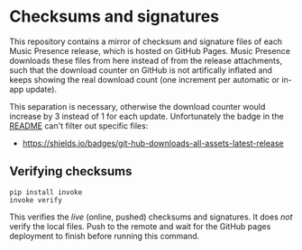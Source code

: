 # Checksums and signatures

This repository contains a mirror of checksum and signature files
of each Music Presence release, which is hosted on GitHub Pages.
Music Presence downloads these files from here
instead of from the release attachments,
such that the download counter on GitHub is not artifically inflated
and keeps showing the real download count
(one increment per automatic or in-app update).

This separation is necessary,
otherwise the download counter would increase by 3 instead of 1
for each update.
Unfortunately the badge in the
[README](https://github.com/ungive/discord-music-presence/blob/master/README.md)
can't filter out specific files:

- https://shields.io/badges/git-hub-downloads-all-assets-latest-release

## Verifying checksums

```
pip install invoke
invoke verify
```

This verifies the *live* (online, pushed) checksums and signatures.
It does *not* verify the local files.
Push to the remote and wait for the GitHub pages deployment to finish
before running this command.
